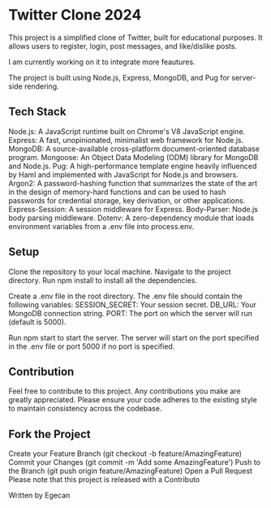 # Twitter Clone 2024

This project is a simplified clone of Twitter, built for educational purposes. It allows users to register, login, post messages, and like/dislike posts.

I am currently working on it to integrate more feautures.

The project is built using Node.js, Express, MongoDB, and Pug for server-side rendering.

## Tech Stack

Node.js: A JavaScript runtime built on Chrome's V8 JavaScript engine.
Express: A fast, unopinionated, minimalist web framework for Node.js.
MongoDB: A source-available cross-platform document-oriented database program.
Mongoose: An Object Data Modeling (ODM) library for MongoDB and Node.js.
Pug: A high-performance template engine heavily influenced by Haml and implemented with JavaScript for Node.js and browsers.
Argon2: A password-hashing function that summarizes the state of the art in the design of memory-hard functions and can be used to hash passwords for credential storage, key derivation, or other applications.
Express-Session: A session middleware for Express.
Body-Parser: Node.js body parsing middleware.
Dotenv: A zero-dependency module that loads environment variables from a .env file into process.env.

## Setup

Clone the repository to your local machine.
Navigate to the project directory.
Run npm install to install all the dependencies.

Create a .env file in the root directory. The .env file should contain the following variables:
SESSION_SECRET: Your session secret.
DB_URL: Your MongoDB connection string.
PORT: The port on which the server will run (default is 5000).

Run npm start to start the server. The server will start on the port specified in the .env file or port 5000 if no port is specified.

## Contribution

Feel free to contribute to this project. Any contributions you make are greatly appreciated. Please ensure your code adheres to the existing style to maintain consistency across the codebase.

## Fork the Project

Create your Feature Branch (git checkout -b feature/AmazingFeature)
Commit your Changes (git commit -m 'Add some AmazingFeature')
Push to the Branch (git push origin feature/AmazingFeature)
Open a Pull Request
Please note that this project is released with a Contributo

Written by Egecan
